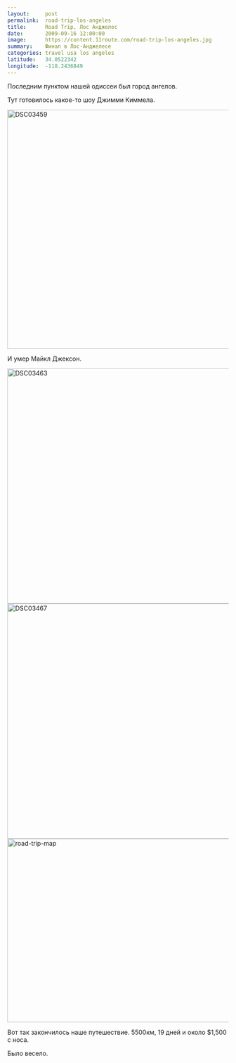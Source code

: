```yaml
---
layout:     post
permalink:  road-trip-los-angeles
title:      Road Trip, Лос Анджелес
date:       2009-09-16 12:00:00
image:      https://content.11route.com/road-trip-los-angeles.jpg
summary:    Финал в Лос-Анджелесе
categories: travel usa los angeles
latitude:   34.0522342
longitude:  -118.2436849
---
```

Последним пунктом нашей одиссеи был город ангелов.

Тут готовилось какое-то шоу Джимми Киммела.

<a href="https://www.flickr.com/photos/118782975@N05/12840117193/" title="DSC03459 by elevenroute, on Flickr"><img src="https://c2.staticflickr.com/8/7352/12840117193_d6b30c7f62_c.jpg" width="800" height="544" alt="DSC03459"></a>

И умер Майкл Джексон.

<a href="https://www.flickr.com/photos/118782975@N05/12840047195/" title="DSC03463 by elevenroute, on Flickr"><img src="https://c2.staticflickr.com/8/7317/12840047195_ba63eb2b21_c.jpg" width="800" height="535" alt="DSC03463"></a>
<a href="https://www.flickr.com/photos/118782975@N05/12859330064/" title="DSC03467 by elevenroute, on Flickr"><img src="https://farm4.staticflickr.com/3764/12859330064_99358b84b7_c.jpg" width="800" height="535" alt="DSC03467"></a>
<a href="https://11route.com/wp-content/uploads/2009/09/road-trip-map.png"><img src="https://11route.com/wp-content/uploads/2009/09/road-trip-map.png" alt="road-trip-map" width="800" height="418" class="alignnone size-full wp-image-180" /></a>

Вот так закончилось наше путешествие. 5500км, 19 дней и около $1,500 с носа.

Было весело.
